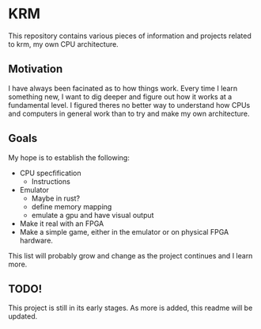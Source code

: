 # KRM
This repository contains various pieces of information and projects related to krm, my own CPU architecture.

## Motivation
I have always been facinated as to how things work. Every time I learn something new, I want to dig deeper and figure out how
it works at a fundamental level. I figured theres no better way to understand how CPUs and computers in general work than to try
and make my own architecture.

## Goals
My hope is to establish the following:

- CPU specfification
    - Instructions
- Emulator
    - Maybe in rust?
    - define memory mapping
    - emulate a gpu and have visual output
- Make it real with an FPGA
- Make a simple game, either in the emulator or on physical FPGA hardware.

This list will probably grow and change as the project continues and I learn more.

## TODO!
This project is still in its early stages. As more is added, this readme will be updated.
